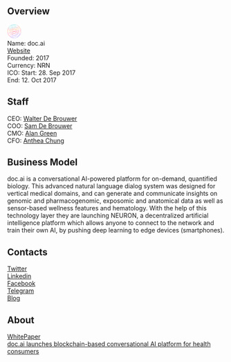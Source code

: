 ## Overview
![logo](../projects/logo/doc_ai.png)  
Name: doc.ai  
[Website](https://tokensale.doc.ai/)  
Founded: 2017  
Currency: NRN  
ICO: Start: 28. Sep 2017  
End: 12. Oct 2017
## Staff
CEO: [Walter De Brouwer](../people/walter_de_brouwer.md)  
COO: [Sam De Brouwer](../people/sam_de_brouwer.md)  
CMO: [Alan Green](../people/alan_green.md)  
CFO: [Anthea Chung](../people/anthea_chung.md)
## Business Model
doc.ai is a conversational AI-powered platform for on-demand, quantified biology. This advanced natural language dialog system was designed for vertical medical domains, and can generate and communicate insights on genomic and pharmacogenomic, exposomic and anatomical data as well as sensor-based wellness features and hematology. With the help of this technology layer they are launching NEURON, a decentralized artificial intelligence platform which allows anyone to connect to the network and train their own AI, by pushing deep learning to edge devices (smartphones).
## Contacts  
[Twitter](https://twitter.com/_doc_ai)  
[Linkedin](https://www.linkedin.com/company/12896967/)  
[Facebook](https://www.facebook.com/docaidoc)  
[Telegram](https://t.me/doc_ai)    
[Blog](https://medium.com/@_doc_ai)  
## About  
[WhitePaper](https://tokensale.doc.ai/pdf/whitepaper.pdf?_t=1503916686278)   
[doc.ai launches blockchain-based conversational AI platform for health consumers](http://www.zdnet.com/article/doc-ai/) 
